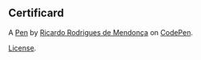Certificard
-----------


A [Pen](https://codepen.io/ricardo-rodrigues-de-mendon-a/pen/PoWmYvE) by [Ricardo Rodrigues de Mendonça](https://codepen.io/ricardo-rodrigues-de-mendon-a) on [CodePen](https://codepen.io).

[License](https://codepen.io/ricardo-rodrigues-de-mendon-a/pen/PoWmYvE/license).
